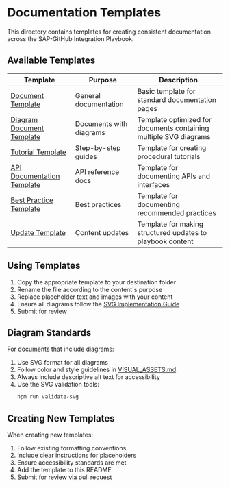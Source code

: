 # Documentation Templates

This directory contains templates for creating consistent documentation across the SAP-GitHub Integration Playbook.

## Available Templates

| Template | Purpose | Description |
|----------|---------|-------------|
| [Document Template](document-template.md) | General documentation | Basic template for standard documentation pages |
| [Diagram Document Template](diagram-document-template.md) | Documents with diagrams | Template optimized for documents containing multiple SVG diagrams |
| [Tutorial Template](tutorial-template.md) | Step-by-step guides | Template for creating procedural tutorials |
| [API Documentation Template](api-doc-template.md) | API reference docs | Template for documenting APIs and interfaces |
| [Best Practice Template](best-practice-template.md) | Best practices | Template for documenting recommended practices |
| [Update Template](update-template.md) | Content updates | Template for making structured updates to playbook content |

## Using Templates

1. Copy the appropriate template to your destination folder
2. Rename the file according to the content's purpose
3. Replace placeholder text and images with your content
4. Ensure all diagrams follow the [SVG Implementation Guide](../resources/svg-implementation-guide.md)
5. Submit for review

## Diagram Standards

For documents that include diagrams:

1. Use SVG format for all diagrams
2. Follow color and style guidelines in [VISUAL_ASSETS.md](../../assets/images/VISUAL_ASSETS.md)
3. Always include descriptive alt text for accessibility
4. Use the SVG validation tools:
   ```bash
   npm run validate-svg
   ```

## Creating New Templates

When creating new templates:

1. Follow existing formatting conventions
2. Include clear instructions for placeholders
3. Ensure accessibility standards are met
4. Add the template to this README
5. Submit for review via pull request 